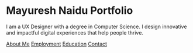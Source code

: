 # Mayuresh Naidu Portfolio

I am a UX Designer with a degree in Computer Science. I design innovative and impactful digital experiences that help people thrive.

[About Me](index)
[Employment](employment)
[Education](education)
[Contact](contact)
